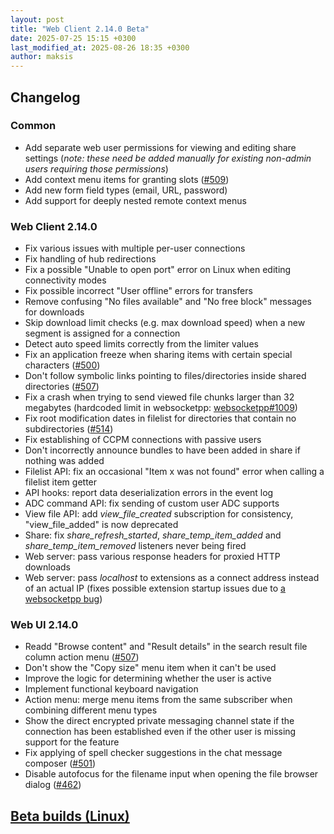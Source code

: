 ```yaml
---
layout: post
title: "Web Client 2.14.0 Beta"
date: 2025-07-25 15:15 +0300
last_modified_at: 2025-08-26 18:35 +0300
author: maksis
---
```


<!--more-->

## Changelog

### Common

- Add separate web user permissions for viewing and editing share settings (*note: these need be added manually for existing non-admin users requiring those permissions*)
- Add context menu items for granting slots ([#509](https://github.com/airdcpp-web/airdcpp-webclient/issues/509))
- Add new form field types (email, URL, password)
- Add support for deeply nested remote context menus

### Web Client 2.14.0

- Fix various issues with multiple per-user connections
- Fix handling of hub redirections
- Fix a possible "Unable to open port" error on Linux when editing connectivity modes
- Fix possible incorrect "User offline" errors for transfers
- Remove confusing "No files available" and "No free block" messages for downloads
- Skip download limit checks (e.g. max download speed) when a new segment is assigned for a connection
- Detect auto speed limits correctly from the limiter values
- Fix an application freeze when sharing items with certain special characters ([#500](https://github.com/airdcpp-web/airdcpp-webclient/issues/500))
- Don't follow symbolic links pointing to files/directories inside shared directories ([#507](https://github.com/airdcpp-web/airdcpp-webclient/issues/507))
- Fix a crash when trying to send viewed file chunks larger than 32 megabytes (hardcoded limit in websocketpp: [websocketpp#1009](https://github.com/zaphoyd/websocketpp/issues/1009))
- Fix root modification dates in filelist for directories that contain no subdirectories ([#514](https://github.com/airdcpp-web/airdcpp-webclient/issues/514))
- Fix establishing of CCPM connections with passive users
- Don't incorrectly announce bundles to have been added in share if nothing was added
- Filelist API: fix an occasional "Item x was not found" error when calling a filelist item getter
- API hooks: report data deserialization errors in the event log
- ADC command API: fix sending of custom user ADC supports
- View file API: add *view_file_created* subscription for consistency, "view_file_added" is now deprecated
- Share: fix *share_refresh_started*, *share_temp_item_added* and *share_temp_item_removed* listeners never being fired
- Web server: pass various response headers for proxied HTTP downloads
- Web server: pass *localhost* to extensions as a connect address instead of an actual IP (fixes possible extension startup issues due to [a websocketpp bug](https://github.com/zaphoyd/websocketpp/pull/879))

### Web UI 2.14.0

- Readd "Browse content" and "Result details" in the search result file column action menu ([#507](https://github.com/airdcpp-web/airdcpp-webclient/issues/507))
- Don't show the "Copy size" menu item when it can't be used
- Improve the logic for determining whether the user is active
- Implement functional keyboard navigation
- Action menu: merge menu items from the same subscriber when combining different menu types
- Show the direct encrypted private messaging channel state if the connection has been established even if the other user is missing support for the feature
- Fix applying of spell checker suggestions in the chat message composer ([#501](https://github.com/airdcpp-web/airdcpp-webclient/issues/501))
- Disable autofocus for the filename input when opening the file browser dialog ([#462](https://github.com/airdcpp-web/airdcpp-webclient/issues/462))

## [Beta builds (Linux)](http://web-builds.airdcpp.net/develop/)

